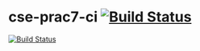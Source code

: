 # cse-prac7-ci [![Build Status](https://travis-ci.com/Tutsur/cse-prac7-ci.svg?branch=master)](https://travis-ci.com/Tutsur/cse-prac7-ci)
[![Build Status](https://travis-ci.com/Tutsur/cse-prac7-ci.svg?branch=master)](https://travis-ci.com/Tutsur/cse-prac7-ci)
